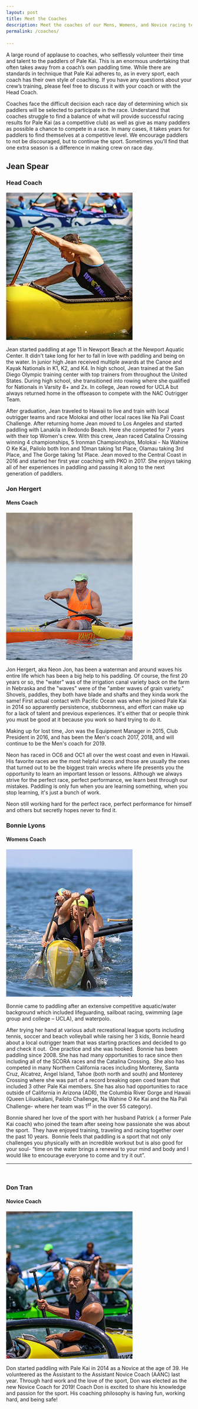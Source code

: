 ```yaml
---
layout: post
title: Meet the Coaches
description: Meet the coaches of our Mens, Womens, and Novice racing teams.
permalink: /coaches/

---
```


A large round of applause to coaches, who selflessly volunteer their time and talent to the paddlers of Pale Kai. This is an enormous undertaking that often takes away from a coach’s own paddling time. While there are standards in technique that Pale Kai adheres to, as in every sport, each coach has their own style of coaching. If you have any questions about your crew’s training, please feel free to discuss it with your coach or with the Head Coach.

Coaches face the difficult decision each race day of determining which six paddlers will be selected to participate in the race. Understand that coaches struggle to find a balance of what will provide successful racing results for Pale Kai (as a competitive club) as well as give as many paddlers as possible a chance to compete in a race. In many cases, it takes years for paddlers to find themselves at a competitive level. We encourage paddlers to not be discouraged, but to continue the sport. Sometimes you’ll find that one extra season is a difference in making crew on race day.

## Jean Spear
### Head Coach

<img src="/assets/images/bio/jean.jpg" class="headshot" />

Jean started paddling at age 11 in Newport Beach at the Newport Aquatic Center. It didn't take long for her to fall in love with paddling and being on the water. In junior high Jean received multiple awards at the Canoe and Kayak Nationals in K1, K2, and K4. In high school, Jean trained at the San Diego Olympic training center with top trainers from throughout the United States. During high school, she transitioned into rowing where she qualified for Nationals in Varsity 8+ and 2x.  In college, Jean rowed for UCLA but always returned home in the offseason to compete with the NAC Outrigger Team. 

After graduation, Jean traveled to Hawaii to live and train with local outrigger teams and race Molokai and other local races like Na Pali Coast Challenge. After returning home Jean moved to Los Angeles and started paddling with Lanakila in Redondo Beach. Here she competed for 7 years with their top Women's crew. With this crew, Jean raced Catalina Crossing winning 4 championships, 5 Ironman Championships, Molokai - Na Wahine O Ke Kai, Pailolo both Iron and 10man taking 1st Place, Olamau taking 3rd Place, and The Gorge taking 1st Place. Jean moved to the Central Coast in 2016 and started her first year coaching with PKO in 2017. She enjoys taking all of her experiences in paddling and passing it along to the next generation of paddlers. 


<h3>Jon Hergert</h3>
<h4>Mens Coach</h4>
<img src="/assets/images/bio/john.jpg"  class="headshot" />
<p>Jon Hergert, aka Neon Jon, has been a waterman and around waves his entire life which has been a big help to his paddling.  Of course, the first 20 years or so, the "water" was of the irrigation canal variety back on the farm in Nebraska and the "waves" were of  the "amber waves of grain variety."  Shovels, paddles, they both have blade and shafts and they kinda work the same!  First actual contact with Pacific Ocean was when he joined Pale Kai in 2014 so apparently persistence, stubbornness, and effort can make up for a lack of talent and previous experiences.  It's either that or people think you must be good at it because you work so hard trying to do it. </p>
<p>Making up for lost time, Jon was the Equipment Manager in 2015, Club President in 2016, and has been the Men's coach 2017, 2018, and will continue to be the Men's coach for 2019. </p>
<p>Neon has raced in OC6 and OC1 all over the west coast and even in Hawaii.  His favorite races are the most helpful races and those are usually the ones that turned out to be the biggest train wrecks where life presents you the opportunity to learn an important lesson or lessons. Although we always strive for the perfect race, perfect performance, we learn best through our mistakes.  Paddling is only fun when you are learning something, when you stop learning, it's just a bunch of work. </p>
<p>Neon still working hard for the perfect race, perfect performance for himself and others but secretly hopes never to find it.</p> 

<h3>Bonnie Lyons</h3>
<h4>Womens Coach</h4>
<img src="/assets/images/bio/bonni.jpg"  class="headshot" />
<p>Bonnie came to paddling after an extensive competitive aquatic/water background which included lifeguarding, sailboat racing, swimming (age group and college &ndash; UCLA), and waterpolo.</p>
<p>After trying her hand at various adult recreational league sports including tennis, soccer and beach volleyball while raising her 3 kids, Bonnie heard about a local outrigger team that was starting practices and decided to go and check it out.&nbsp; One practice and she was hooked.&nbsp; Bonnie has been paddling since 2008. She has had many opportunities to race since then including all of the SCORA races and the Catalina Crossing.&nbsp; She also has competed in many Northern California races including Monterey, Santa Cruz, Alcatrez, Angel Island, Tahoe (both north and south) and Monterey Crossing where she was part of a record breaking open coed team that included 3 other Pale Kai members. She has also had opportunities to race outside of California in Arizona (ADR), the Columbia River Gorge and Hawaii (Queen Liliuokalani, Pailolo Challenge, Na Wahine O Ke Kai and the Na Pali Challenge- where her team was 1<sup>st</sup> in the over 55 category).&nbsp;</p>
<p>Bonnie shared her love of the sport with her husband Patrick ( a former Pale Kai coach) who joined the team after seeing how passionate she was about the sport.&nbsp; They have enjoyed training, traveling and racing together over the past 10 years. &nbsp;Bonnie feels that paddling is a sport that not only challenges you physically with an incredible workout but is also good for your soul- &ldquo;time on the water brings a renewal to your mind and body and I would like to encourage everyone to come and try it out&rdquo;.</p>
<hr/>
<div class="clear"></div>
<p>&nbsp;</p>
<h3>Don Tran</h3>
<h4>Novice Coach</h4>
<img src="/assets/images/bio/don.jpg"  class="headshot" />
<p>Don started paddling with Pale Kai in 2014 as a Novice at the age of 39. He volunteered as the Assistant to the Assistant Novice Coach (AANC) last year. Through hard work and the love of the sport, Don was elected as the new Novice Coach for 2019! Coach Don is excited to share his knowledge and passion for the sport. His coaching philosophy is having fun, working hard, and being safe!</p>
<div class="clear"></div>



